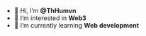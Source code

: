 - 👋 Hi, I’m **@ThHumvn**
- 👀 I’m interested in **Web3**
- 🌱 I’m currently learning **Web development**

<!---
ThHumvn/ThHumvn is a ✨ special ✨ repository because its `README.md` (this file) appears on your GitHub profile.
You can click the Preview link to take a look at your changes.
--->
